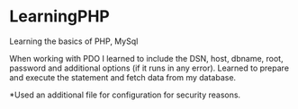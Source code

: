 # LearningPHP
Learning the basics of PHP, MySql

When working with PDO I learned to include the DSN, host, dbname, root, password and additional options (if it runs in any error).
Learned to prepare and execute the statement and fetch data from my database.

*Used an additional file for configuration for security reasons.
